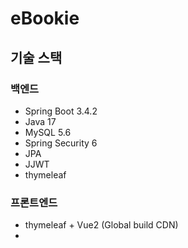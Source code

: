 # eBookie

## 기술 스택
### 백엔드
- Spring Boot 3.4.2
- Java 17
- MySQL 5.6
- Spring Security 6
- JPA
- JJWT
- thymeleaf

### 프론트엔드
- thymeleaf + Vue2 (Global build CDN)
- 


